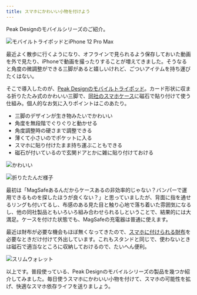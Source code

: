 ```yaml
---
title: スマホにかわいい小物を付けよう
---
```

Peak Designのモバイルシリーズのご紹介。

![](https://lh4.googleusercontent.com/MtyDLEGly1rInkXplpW5iKj119lV14dVWlymYSZCybP01pakuAY-TsQm9UvuYwJzU4vDngON_9Xnl_yFAHgigEamiD-3ECUmiN7VVP-eLtqyOjSlZ8deZ1r9IhfYti73q6hfq4O55LYasn63Gx6HLRLssLIlyxvZunlWS1YDsTxxhvi0DiEETQjG "モバイルトライポッドとiPhone 12 Pro Max")

最近よく散歩に行くようになり、オフラインで見られるよう保存しておいた動画を外で見たり、iPhoneで動画を撮ったりすることが増えてきました。そうなると角度の微調整ができる三脚があると嬉しいけれど、ごついアイテムを持ち運びたくはない。

そこで導入したのが、[Peak Designのモバイルトライポッド](https://www.amazon.co.jp/dp/B09FRZPLL3)。カード形状に収まる折りたたみ式のかわいい三脚で、[同社のスマホケース](https://www.amazon.co.jp/dp/B09FP3HP7Z?)に磁石で貼り付けて使う仕組み。個人的なお気に入りポイントはこのあたり。

*   三脚のデザインが生き物みたいでかわいい
*   角度を無段階でぐりぐりと動かせる
*   角度調整時の硬さまで調整できる
*   薄くて小さいのでポケットに入る
*   スマホに貼り付けたまま持ち運ぶこともできる
*   磁石が付いているので玄関ドアとかに雑に貼り付けておける

![](https://lh4.googleusercontent.com/W5VVtUPUL6Du6qwOaxcts9agLgraAhmo5tIDATU1X4nH7sRXsBc0N6oXMrpjEyHUoOqlShrahrefc4I9PxQEX2p9oxppax_a7fAb81GNnbVOC1SIIgJ0eYvWLUaZB3JDC5fTaPb2wJUNVUbmCwKcFR_Y0Weg342W1Oo5oIDNdcHexuNcshdZpxWY "かわいい")

![](https://lh5.googleusercontent.com/ooe-vwWuqYUOJ0qLb36buoLkc1lCNIm-Ef8w9uNSt4jzIPnFU99atAub6_QQ4WHG0Jc4eZWKqa0oAd24RUTawy3cfM9y5brXQVIelx4hqf2AlkpuuIesWyNVBh7gX1_9BZXpPsmEnlxUtlM7QBKDrvVFe5XY6BSARUUYxIf5mJnhEnKqAQPp7AW8 "折りたたんだ様子")

最初は「MagSafeあるんだからケースあるの非効率的じゃない？バンパーで運用できるものを探したほうが良くない？」と思っていましたが、背面に指を通せるリングも付いてるし、布感のある見た目と触り心地で落ち着いた雰囲気になるし、他の同社製品ともいろいろ組み合わせられるしということで、結果的には大満足。ケースを付けた状態でも、MagSafeの充電器は普通に使えます。

最近は財布が必要な機会もほぼ無くなってきたので、[スマホに付けられる財布](https://www.amazon.co.jp/dp/B09FSGW671)を必要なときだけ付けて外出しています。これもスタンドと同じで、使わないときは磁石で適当なところに収納しておけるので、たいへん便利。

![](https://lh5.googleusercontent.com/rtdITMni-XM3nZrjxAKvKOyVRg3h5bVtnQVa8d1nHFKvfl32AWksietviB7rqquEAmtb2eeochts6q806DbU6vnv6tnhXtsaSEyb4DlkZd5NjCH7X6LPFoHNYDCUenx1E5JRNvVdLeOTnvnvJKEITSGaMgcSY6R3JJR11WnmaGDUvDg1mCi3jGUT "スリムウォレット")

以上です。普段使っている、Peak Designのモバイルシリーズの製品を幾つか紹介してみました。毎日使うスマホにかわいい小物を付けて、スマホの可能性を拡げ、快適なスマホ依存ライフを送りましょう。
